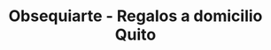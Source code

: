 ---
title: "Obsequiarte - Regalos a domicilio Quito"
url: /quito/obsequiarte-regalos-a-domicilio-quito/
shop: regalo
---